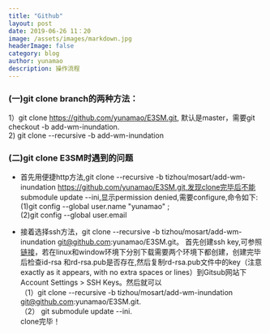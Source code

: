 ```yaml
---
title: "Github"
layout: post
date: 2019-06-26 11：20
image: /assets/images/markdown.jpg
headerImage: false
category: blog
author: yunamao
description: 操作流程
---
```



### (一)git clone branch的两种方法：<br>
 1）git clone https://github.com/yunamao/E3SM.git, 默认是master，需要git checkout -b add-wm-inundation. <br>
2) git clone --recursive -b add-wm-inundation<br>
### (二)git clone E3SM时遇到的问题 <br>

- 首先用便捷http方法,git clone --recursive -b tizhou/mosart/add-wm-inundation https://github.com/yunamao/E3SM.git,发现clone完毕后不能 submodule update --ini,显示permission denied,需要configure,命令如下:<br>
(1)git config --global user.name "yunamao" ; <br>
(2)git config --global user.email  <br>
 
- 接着选择ssh方法，git clone --recursive -b tizhou/mosart/add-wm-inundation git@github.com:yunamao/E3SM.git。 首先创建ssh key,可参照[链接](https://gist.github.com/adamjohnson/5682757)，若在linux和window环境下分别下载需要两个环境下都创建，创建完毕后检查id-rsa 和rd-rsa.pub是否存在,然后复制rd-rsa.pub文件中的key（注意exactly as it appears, with no extra spaces or lines）到Gitsub网站下Account Settings > SSH Keys。然后就可以<br>
（1）git clone --recursive -b tizhou/mosart/add-wm-inundation git@github.com:yunamao/E3SM.git.<br>
（2） git submodule update --ini. <br>
clone完毕！
